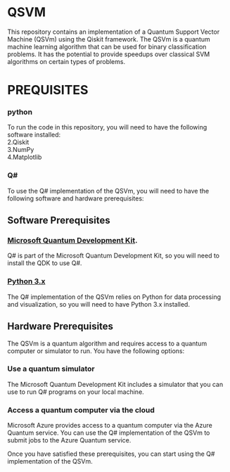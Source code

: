 # QSVM
This repository contains an implementation of a Quantum Support Vector Machine (QSVm) using the Qiskit framework. The QSVm is a quantum machine learning algorithm that can be used for binary classification problems. It has the potential to provide speedups over classical SVM algorithms on certain types of problems.

# PREQUISITES
### python
To run the code in this repository, you will need to have the following software installed:<br />
	2.Qiskit <br />
	3.NumPy <br />
	4.Matplotlib <br />
### Q#
 To use the Q# implementation of the QSVm, you will need to have the following software and hardware prerequisites:

## Software Prerequisites
### [Microsoft Quantum Development Kit](https://learn.microsoft.com/en-us/azure/quantum/overview-what-is-qsharp-and-qdk#get-started-with-q-and-the-quantum-development-kit). <br />
Q# is part of the Microsoft Quantum Development Kit, so you will need to install the QDK to use Q#. 

### [Python 3.x](https://www.python.org/downloads/)
 The Q# implementation of the QSVm relies on Python for data processing and visualization, so you will  need to have Python 3.x installed.

## Hardware Prerequisites
The QSVm is a quantum algorithm and requires access to a quantum computer or simulator to run. You have the following options:

### Use a quantum simulator

The Microsoft Quantum Development Kit includes a simulator that you can use to run Q# programs on your local machine.

### Access a quantum computer via the cloud

Microsoft Azure provides access to a quantum computer via the Azure Quantum service. You can use the Q# implementation of the QSVm to submit jobs to the Azure Quantum service.

Once you have satisfied these prerequisites, you can start using the Q# implementation of the QSVm.


